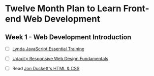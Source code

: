 # Twelve Month Plan to Learn Front-end Web Development

## Week 1 - Web Development Introduction

- [ ] [Lynda JavaScript Essential Training](https://www.lynda.com/JavaScript-tutorials/JavaScript-Essential-Training/574716-2.html)
    
- [ ] [Udacity Responsive Web Design Fundamentals](https://classroom.udacity.com/courses/ud893)
    
- [ ] Read [Jon Duckett's HTML & CSS](https://www.amazon.com/dp/1118008189)
